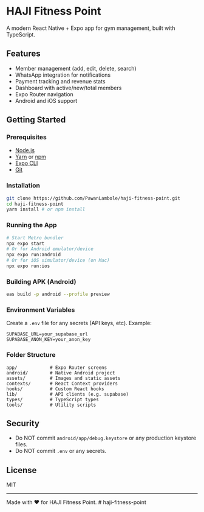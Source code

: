 # HAJI Fitness Point

A modern React Native + Expo app for gym management, built with TypeScript.

## Features
- Member management (add, edit, delete, search)
- WhatsApp integration for notifications
- Payment tracking and revenue stats
- Dashboard with active/new/total members
- Expo Router navigation
- Android and iOS support

## Getting Started

### Prerequisites
- [Node.js](https://nodejs.org/)
- [Yarn](https://yarnpkg.com/) or [npm](https://www.npmjs.com/)
- [Expo CLI](https://docs.expo.dev/get-started/installation/)
- [Git](https://git-scm.com/)

### Installation
```sh
git clone https://github.com/PawanLambole/haji-fitness-point.git
cd haji-fitness-point
yarn install # or npm install
```

### Running the App
```sh
# Start Metro bundler
npx expo start
# Or for Android emulator/device
npx expo run:android
# Or for iOS simulator/device (on Mac)
npx expo run:ios
```

### Building APK (Android)
```sh
eas build -p android --profile preview
```

### Environment Variables
Create a `.env` file for any secrets (API keys, etc). Example:
```
SUPABASE_URL=your_supabase_url
SUPABASE_ANON_KEY=your_anon_key
```

### Folder Structure
```
app/            # Expo Router screens
android/        # Native Android project
assets/         # Images and static assets
contexts/       # React Context providers
hooks/          # Custom React hooks
lib/            # API clients (e.g. supabase)
types/          # TypeScript types
tools/          # Utility scripts
```

## Security
- Do NOT commit `android/app/debug.keystore` or any production keystore files.
- Do NOT commit `.env` or any secrets.

## License
MIT

---
Made with ❤️ for HAJI Fitness Point.
#   h a j i - f i t n e s s - p o i n t  
 